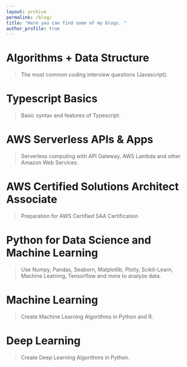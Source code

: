 ```yaml
---
layout: archive
permalink: /blog/
title: "Here you can find some of my blogs. "
author_profile: true
---
```


# Algorithms + Data Structure
>The most common coding interview questions (Javascript).

# Typescript Basics
> Basic syntax and features of Typescript.

# AWS Serverless APIs & Apps
>Serverless computing with API Gateway, AWS Lambda and other Amazon Web Services.

# AWS Certified Solutions Architect Associate 
>Preparation for AWS Certified SAA Certification

# Python for Data Science and Machine Learning
>Use Numpy, Pandas, Seaborn, Matplotlib, Plotly, Scikit-Learn, Machine Leatning, Tensorflow and more to analyze data.

# Machine Learning
>Create Machine Learning Algorithms in Python and R.

# Deep Learning
>Create Deep Learning Algorithms in Python.

